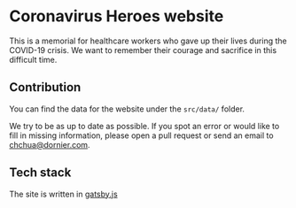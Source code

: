 # Coronavirus Heroes website

This is a memorial for healthcare workers who gave up their lives during the COVID-19 crisis. We want to remember their courage and sacrifice in this difficult time.

## Contribution

You can find the data for the website under the `src/data/` folder.

We try to be as up to date as possible. If you spot an error or would like to fill in missing information, please open a pull request or send an email to chchua@dornier.com.

## Tech stack

The site is written in [gatsby.js](https://www.gatsbyjs.org/)
